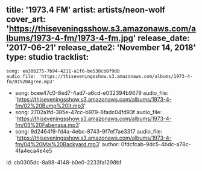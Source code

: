 title: '1973.4 FM'
artist: artists/neon-wolf
cover_art: 'https://thiseveningsshow.s3.amazonaws.com/albums/1973-4-fm/1973-4-fm.jpg'
release_date: '2017-06-21'
release_date2: 'November 14, 2018'
type: studio
tracklist:
  -
    song: ea30b275-7b94-4211-a1f6-be538cb8f9d8
    audio_file: 'https://thiseveningsshow.s3.amazonaws.com/albums/1973-4-fm/01%20Agree.mp3'
  -
    song: bcee47c0-8ed7-4ad7-a6cd-e032394b9679
    audio_file: 'https://thiseveningsshow.s3.amazonaws.com/albums/1973-4-fm/02%20Bump%20It.mp3'
  -
    song: 2702a1fd-385e-47cc-b979-6fadc04fd93f
    audio_file: 'https://thiseveningsshow.s3.amazonaws.com/albums/1973-4-fm/03%20Fabenasa.mp3'
  -
    song: 9d2464f9-fd4a-4ebc-8743-9f7ef7ae3317
    audio_file: 'https://thiseveningsshow.s3.amazonaws.com/albums/1973-4-fm/04%20Mai%20Backyard.mp3'
author: 0fdcfcab-9dc5-4bdc-a78c-4fa4eca4e4e5

id: cb0305dc-8a98-4148-b0e0-2233fa1298bf
